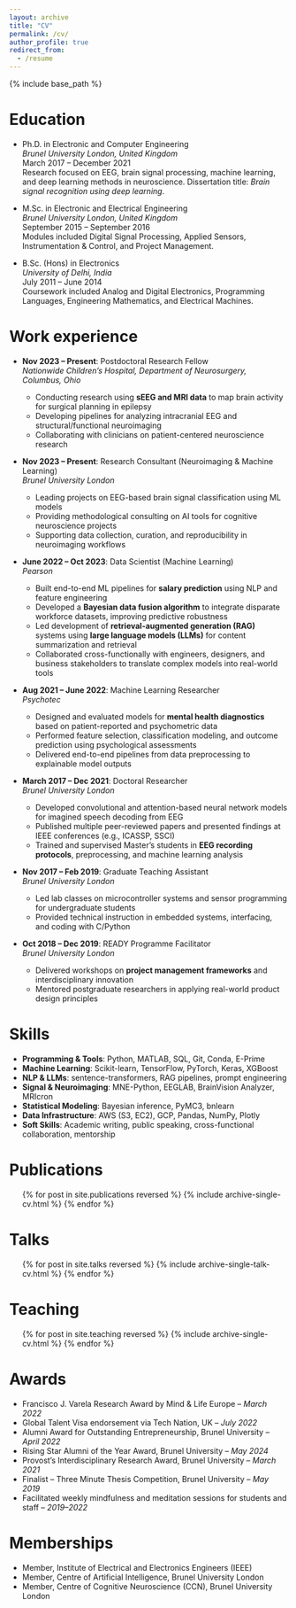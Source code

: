 ```yaml
---
layout: archive
title: "CV"
permalink: /cv/
author_profile: true
redirect_from:
  - /resume
---
```


{% include base_path %}

Education
======
* Ph.D. in Electronic and Computer Engineering  
  *Brunel University London, United Kingdom*  
  March 2017 – December 2021  
  Research focused on EEG, brain signal processing, machine learning, and deep learning methods in neuroscience. Dissertation title: *Brain signal recognition using deep learning*.

* M.Sc. in Electronic and Electrical Engineering  
  *Brunel University London, United Kingdom*  
  September 2015 – September 2016  
  Modules included Digital Signal Processing, Applied Sensors, Instrumentation & Control, and Project Management.

* B.Sc. (Hons) in Electronics  
  *University of Delhi, India*  
  July 2011 – June 2014  
  Coursework included Analog and Digital Electronics, Programming Languages, Engineering Mathematics, and Electrical Machines.

Work experience
======
* **Nov 2023 – Present**: Postdoctoral Research Fellow  
  *Nationwide Children’s Hospital, Department of Neurosurgery, Columbus, Ohio*  
  - Conducting research using **sEEG and MRI data** to map brain activity for surgical planning in epilepsy  
  - Developing pipelines for analyzing intracranial EEG and structural/functional neuroimaging  
  - Collaborating with clinicians on patient-centered neuroscience research

* **Nov 2023 – Present**: Research Consultant (Neuroimaging & Machine Learning)  
  *Brunel University London*  
  - Leading projects on EEG-based brain signal classification using ML models  
  - Providing methodological consulting on AI tools for cognitive neuroscience projects  
  - Supporting data collection, curation, and reproducibility in neuroimaging workflows

* **June 2022 – Oct 2023**: Data Scientist (Machine Learning)  
  *Pearson*  
  - Built end-to-end ML pipelines for **salary prediction** using NLP and feature engineering  
  - Developed a **Bayesian data fusion algorithm** to integrate disparate workforce datasets, improving predictive robustness  
  - Led development of **retrieval-augmented generation (RAG)** systems using **large language models (LLMs)** for content summarization and retrieval  
  - Collaborated cross-functionally with engineers, designers, and business stakeholders to translate complex models into real-world tools

* **Aug 2021 – June 2022**: Machine Learning Researcher  
  *Psychotec*  
  - Designed and evaluated models for **mental health diagnostics** based on patient-reported and psychometric data  
  - Performed feature selection, classification modeling, and outcome prediction using psychological assessments  
  - Delivered end-to-end pipelines from data preprocessing to explainable model outputs

* **March 2017 – Dec 2021**: Doctoral Researcher  
  *Brunel University London*  
  - Developed convolutional and attention-based neural network models for imagined speech decoding from EEG  
  - Published multiple peer-reviewed papers and presented findings at IEEE conferences (e.g., ICASSP, SSCI)  
  - Trained and supervised Master’s students in **EEG recording protocols**, preprocessing, and machine learning analysis  

* **Nov 2017 – Feb 2019**: Graduate Teaching Assistant  
  *Brunel University London*  
  - Led lab classes on microcontroller systems and sensor programming for undergraduate students  
  - Provided technical instruction in embedded systems, interfacing, and coding with C/Python

* **Oct 2018 – Dec 2019**: READY Programme Facilitator  
  *Brunel University London*  
  - Delivered workshops on **project management frameworks** and interdisciplinary innovation  
  - Mentored postgraduate researchers in applying real-world product design principles

Skills
======
* **Programming & Tools**: Python, MATLAB, SQL, Git, Conda, E-Prime  
* **Machine Learning**: Scikit-learn, TensorFlow, PyTorch, Keras, XGBoost  
* **NLP & LLMs**: sentence-transformers, RAG pipelines, prompt engineering  
* **Signal & Neuroimaging**: MNE-Python, EEGLAB, BrainVision Analyzer, MRIcron  
* **Statistical Modeling**: Bayesian inference, PyMC3, bnlearn  
* **Data Infrastructure**: AWS (S3, EC2), GCP, Pandas, NumPy, Plotly  
* **Soft Skills**: Academic writing, public speaking, cross-functional collaboration, mentorship

Publications
======
<ul>{% for post in site.publications reversed %}
  {% include archive-single-cv.html %}
{% endfor %}</ul>
  
Talks
======
<ul>{% for post in site.talks reversed %}
  {% include archive-single-talk-cv.html  %}
{% endfor %}</ul>
  
Teaching
======
<ul>{% for post in site.teaching reversed %}
  {% include archive-single-cv.html %}
{% endfor %}</ul>

Awards
======
* Francisco J. Varela Research Award by Mind & Life Europe – *March 2022*  
* Global Talent Visa endorsement via Tech Nation, UK – *July 2022*  
* Alumni Award for Outstanding Entrepreneurship, Brunel University – *April 2022*  
* Rising Star Alumni of the Year Award, Brunel University – *May 2024*  
* Provost’s Interdisciplinary Research Award, Brunel University – *March 2021*  
* Finalist – Three Minute Thesis Competition, Brunel University – *May 2019*  
* Facilitated weekly mindfulness and meditation sessions for students and staff – *2019–2022*

Memberships
======
* Member, Institute of Electrical and Electronics Engineers (IEEE)  
* Member, Centre of Artificial Intelligence, Brunel University London  
* Member, Centre of Cognitive Neuroscience (CCN), Brunel University London  
